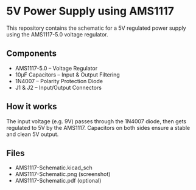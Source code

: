 # 5V Power Supply using AMS1117

This repository contains the schematic for a 5V regulated power supply using the AMS1117-5.0 voltage regulator.

## Components
- AMS1117-5.0 – Voltage Regulator
- 10µF Capacitors – Input & Output Filtering
- 1N4007 – Polarity Protection Diode
- J1 & J2 – Input/Output Connectors

## How it works
The input voltage (e.g. 9V) passes through the 1N4007 diode, then gets regulated to 5V by the AMS1117. Capacitors on both sides ensure a stable and clean 5V output.

## Files
- AMS1117-Schematic.kicad_sch
- AMS1117-Schematic.png (screenshot)
- AMS1117-Schematic.pdf (optional)
